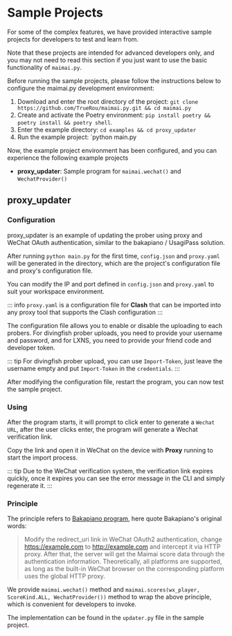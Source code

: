 # Sample Projects

For some of the complex features, we have provided interactive sample projects for developers to test and learn from.

Note that these projects are intended for advanced developers only, and you may not need to read this section if you just want to use the basic functionality of `maimai.py`.

Before running the sample projects, please follow the instructions below to configure the maimai.py development environment:

1. Download and enter the root directory of the project: `git clone https://github.com/TrueRou/maimai.py.git && cd maimai.py`
2. Create and activate the Poetry environment: `pip install poetry && poetry install && poetry shell`.
3. Enter the example directory: `cd examples && cd proxy_updater`
4. Run the example project: `python main.py

Now, the example project environment has been configured, and you can experience the following example projects

- **proxy_updater**: Sample program for `maimai.wechat()` and `WechatProvider()`

## proxy_updater

### Configuration

proxy_updater is an example of updating the prober using proxy and WeChat OAuth authentication, similar to the bakapiano / UsagiPass solution.

After running `python main.py` for the first time, `config.json` and `proxy.yaml` will be generated in the directory, which are the project's configuration file and proxy's configuration file.

You can modify the IP and port defined in `config.json` and `proxy.yaml` to suit your workspace environment.

::: info
`proxy.yaml` is a configuration file for **Clash** that can be imported into any proxy tool that supports the Clash configuration
:::

The configuration file allows you to enable or disable the uploading to each probers. For divingfish prober uploads, you need to provide your username and password, and for LXNS, you need to provide your friend code and developer token.

::: tip
For divingfish prober upload, you can use `Import-Token`, just leave the username empty and put `Import-Token` in the `credentials`.
:::

After modifying the configuration file, restart the program, you can now test the sample project. 

### Using

After the program starts, it will prompt to click enter to generate a `Wechat URL`, after the user clicks enter, the program will generate a Wechat verification link.

Copy the link and open it in WeChat on the device with **Proxy** running to start the import process.

::: tip
Due to the WeChat verification system, the verification link expires quickly, once it expires you can see the error message in the CLI and simply regenerate it.
:::

### Principle

The principle refers to [Bakapiano program](https://github.com/bakapiano/maimaidx-prober-proxy-updater), here quote Bakapiano's original words:


> Modify the redirect_uri link in WeChat OAuth2 authentication, change https://example.com to http://example.com and intercept it via HTTP proxy. After that, the server will get the Maimai score data through the authentication information. Theoretically, all platforms are supported, as long as the built-in WeChat browser on the corresponding platform uses the global HTTP proxy.


We provide `maimai.wechat()` method and `maimai.scores(wx_player, ScoreKind.ALL, WechatProvider())` method to wrap the above principle, which is convenient for developers to invoke.

The implementation can be found in the `updater.py` file in the sample project.